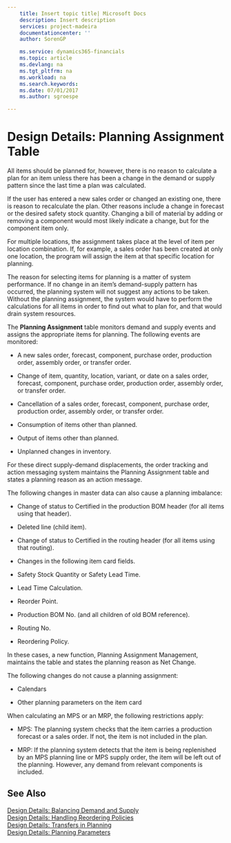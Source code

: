 ```yaml
---
    title: Insert topic title| Microsoft Docs
    description: Insert description
    services: project-madeira
    documentationcenter: ''
    author: SorenGP

    ms.service: dynamics365-financials
    ms.topic: article
    ms.devlang: na
    ms.tgt_pltfrm: na
    ms.workload: na
    ms.search.keywords:
    ms.date: 07/01/2017
    ms.author: sgroespe

---
```

# Design Details: Planning Assignment Table
All items should be planned for, however, there is no reason to calculate a plan for an item unless there has been a change in the demand or supply pattern since the last time a plan was calculated.  
  
 If the user has entered a new sales order or changed an existing one, there is reason to recalculate the plan. Other reasons include a change in forecast or the desired safety stock quantity. Changing a bill of material by adding or removing a component would most likely indicate a change, but for the component item only.  
  
 For multiple locations, the assignment takes place at the level of item per location combination. If, for example, a sales order has been created at only one location, the program will assign the item at that specific location for planning.  
  
 The reason for selecting items for planning is a matter of system performance. If no change in an item’s demand-supply pattern has occurred, the planning system will not suggest any actions to be taken. Without the planning assignment, the system would have to perform the calculations for all items in order to find out what to plan for, and that would drain system resources.  
  
 The **Planning Assignment** table monitors demand and supply events and assigns the appropriate items for planning. The following events are monitored:  
  
-   A new sales order, forecast, component, purchase order, production order, assembly order, or transfer order.  
  
-   Change of item, quantity, location, variant, or date on a sales order, forecast, component, purchase order, production order, assembly order, or transfer order.  
  
-   Cancellation of a sales order, forecast, component, purchase order, production order, assembly order, or transfer order.  
  
-   Consumption of items other than planned.  
  
-   Output of items other than planned.  
  
-   Unplanned changes in inventory.  
  
 For these direct supply-demand displacements, the order tracking and action messaging system maintains the Planning Assignment table and states a planning reason as an action message.  
  
 The following changes in master data can also cause a planning imbalance:  
  
-   Change of status to Certified in the production BOM header (for all items using that header).  
  
-   Deleted line (child item).  
  
-   Change of status to Certified in the routing header (for all items using that routing).  
  
-   Changes in the following item card fields.  
  
-   Safety Stock Quantity or Safety Lead Time.  
  
-   Lead Time Calculation.  
  
-   Reorder Point.  
  
-   Production BOM No. (and all children of old BOM reference).  
  
-   Routing No.  
  
-   Reordering Policy.  
  
 In these cases, a new function, Planning Assignment Management, maintains the table and states the planning reason as Net Change.  
  
 The following changes do not cause a planning assignment:  
  
-   Calendars  
  
-   Other planning parameters on the item card  
  
 When calculating an MPS or an MRP, the following restrictions apply:  
  
-   MPS: The planning system checks that the item carries a production forecast or a sales order. If not, the item is not included in the plan.  
  
-   MRP: If the planning system detects that the item is being replenished by an MPS planning line or MPS supply order, the item will be left out of the planning. However, any demand from relevant components is included.  
  
## See Also  
 [Design Details: Balancing Demand and Supply](design-details-balancing-demand-and-supply.md)   
 [Design Details: Handling Reordering Policies](design-details-handling-reordering-policies.md)   
 [Design Details: Transfers in Planning](design-details-transfers-in-planning.md)   
 [Design Details: Planning Parameters](design-details-planning-parameters.md)